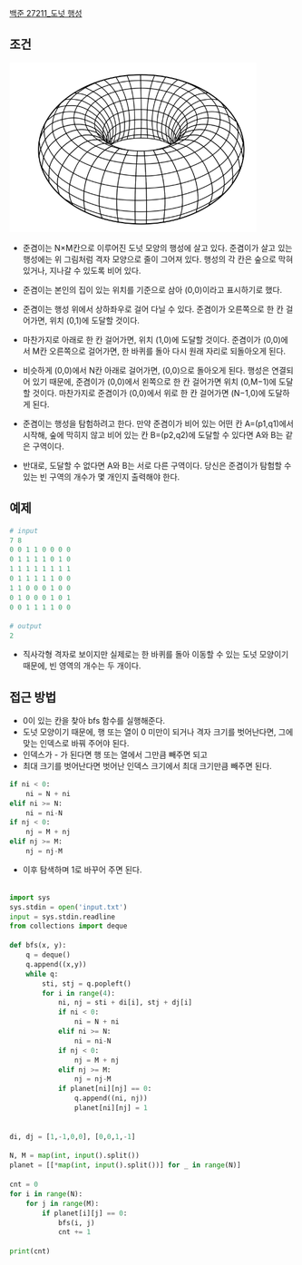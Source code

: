 [백준 27211_도넛 행성](https://www.acmicpc.net/problem/27211)


## 조건

![](assets/Pasted%20image%2020230114155559.png)

- 준겸이는 N×M칸으로 이루어진 도넛 모양의 행성에 살고 있다. 준겸이가 살고 있는 행성에는 위 그림처럼 격자 모양으로 줄이 그어져 있다. 행성의 각 칸은 숲으로 막혀 있거나, 지나갈 수 있도록 비어 있다. 

- 준겸이는 본인의 집이 있는 위치를 기준으로 삼아 (0,0)이라고 표시하기로 했다. 
- 준겸이는 행성 위에서 상하좌우로 걸어 다닐 수 있다. 준겸이가 오른쪽으로 한 칸 걸어가면, 위치 (0,1)에 도달할 것이다. 
- 마찬가지로 아래로 한 칸 걸어가면, 위치 (1,0)에 도달할 것이다. 준겸이가 (0,0)에서 M칸 오른쪽으로 걸어가면, 한 바퀴를 돌아 다시 원래 자리로 되돌아오게 된다. 
- 비슷하게 (0,0)에서 N칸 아래로 걸어가면, (0,0)으로 돌아오게 된다. 행성은 연결되어 있기 때문에, 준겸이가 (0,0)에서 왼쪽으로 한 칸 걸어가면 위치 (0,M−1)에 도달할 것이다. 마찬가지로 준겸이가 (0,0)에서 위로 한 칸 걸어가면 (N−1,0)에 도달하게 된다.

- 준겸이는 행성을 탐험하려고 한다. 만약 준겸이가 비어 있는 어떤 칸 A=(p1,q1)에서 시작해, 숲에 막히지 않고 비어 있는 칸 B=(p2,q2)에 도달할 수 있다면 A와 B는 같은 구역이다. 
- 반대로, 도달할 수 없다면 A와 B는 서로 다른 구역이다. 당신은 준겸이가 탐험할 수 있는 빈 구역의 개수가 몇 개인지 출력해야 한다.


## 예제


```python
# input
7 8
0 0 1 1 0 0 0 0
0 1 1 1 1 0 1 0
1 1 1 1 1 1 1 1
0 1 1 1 1 1 0 0
1 1 0 0 0 1 0 0
0 1 0 0 0 1 0 1
0 0 1 1 1 1 0 0

# output
2
```

- 직사각형 격자로 보이지만 실제로는 한 바퀴를 돌아 이동할 수 있는 도넛 모양이기 때문에, 빈 영역의 개수는 두 개이다.



## 접근 방법

- 0이 있는 칸을 찾아 bfs 함수를 실행해준다.
- 도넛 모양이기 때문에, 행 또는 열이 0 미만이 되거나 격자 크기를 벗어난다면, 그에 맞는 인덱스로 바꿔 주어야 된다.
- 인덱스가 - 가 된다면 행 또는 열에서 그만큼 빼주면 되고
- 최대 크기를 벗어난다면 벗어난 인덱스 크기에서 최대 크기만큼 빼주면 된다.

```python
if ni < 0:  
    ni = N + ni  
elif ni >= N:  
    ni = ni-N  
if nj < 0:  
    nj = M + nj  
elif nj >= M:  
    nj = nj-M
```

- 이후 탐색하며 1로 바꾸어 주면 된다.



```python

import sys  
sys.stdin = open('input.txt')  
input = sys.stdin.readline  
from collections import deque  
  
def bfs(x, y):  
    q = deque()  
    q.append((x,y))  
    while q:  
        sti, stj = q.popleft()  
        for i in range(4):  
            ni, nj = sti + di[i], stj + dj[i]  
            if ni < 0:  
                ni = N + ni  
            elif ni >= N:  
                ni = ni-N  
            if nj < 0:  
                nj = M + nj  
            elif nj >= M:  
                nj = nj-M  
            if planet[ni][nj] == 0:  
                q.append((ni, nj))  
                planet[ni][nj] = 1  
  
  
di, dj = [1,-1,0,0], [0,0,1,-1]  
  
N, M = map(int, input().split())  
planet = [[*map(int, input().split())] for _ in range(N)]  
  
cnt = 0  
for i in range(N):  
    for j in range(M):  
        if planet[i][j] == 0:  
            bfs(i, j)  
            cnt += 1  
  
print(cnt)
```


